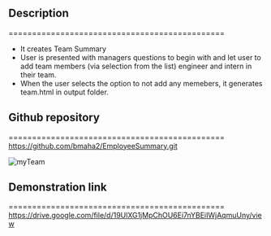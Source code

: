 ## Description
==============================================
* It creates Team Summary 
* User is presented with managers questions to begin with and let user to add team members (via selection from the list) engineer and intern in their team.
* When the user selects the option to not add any memebers, it generates team.html in output folder.

## Github repository
==============================================
 https://github.com/bmaha2/EmployeeSummary.git

![myTeam](https://user-images.githubusercontent.com/58144039/81490147-5c6f3200-9233-11ea-8b28-bdd848c6e33e.PNG)

## Demonstration link
==============================================
https://drive.google.com/file/d/19UlXG1jMpChOU6Ei7nYBEiIWjAqmuUny/view